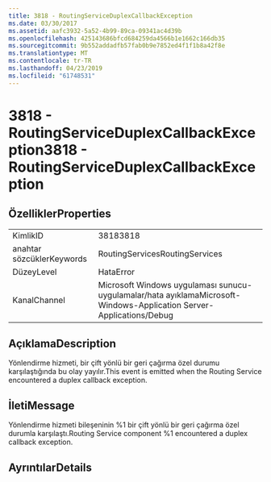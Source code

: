 ```yaml
---
title: 3818 - RoutingServiceDuplexCallbackException
ms.date: 03/30/2017
ms.assetid: aafc3932-5a52-4b99-89ca-09341ac4d39b
ms.openlocfilehash: 425143686bfcd684259da4566b1e1662c166db35
ms.sourcegitcommit: 9b552addadfb57fab0b9e7852ed4f1f1b8a42f8e
ms.translationtype: MT
ms.contentlocale: tr-TR
ms.lasthandoff: 04/23/2019
ms.locfileid: "61748531"
---
```

# <a name="3818---routingserviceduplexcallbackexception"></a><span data-ttu-id="7214f-102">3818 - RoutingServiceDuplexCallbackException</span><span class="sxs-lookup"><span data-stu-id="7214f-102">3818 - RoutingServiceDuplexCallbackException</span></span>
## <a name="properties"></a><span data-ttu-id="7214f-103">Özellikler</span><span class="sxs-lookup"><span data-stu-id="7214f-103">Properties</span></span>  
  
|||  
|-|-|  
|<span data-ttu-id="7214f-104">Kimlik</span><span class="sxs-lookup"><span data-stu-id="7214f-104">ID</span></span>|<span data-ttu-id="7214f-105">3818</span><span class="sxs-lookup"><span data-stu-id="7214f-105">3818</span></span>|  
|<span data-ttu-id="7214f-106">anahtar sözcükler</span><span class="sxs-lookup"><span data-stu-id="7214f-106">Keywords</span></span>|<span data-ttu-id="7214f-107">RoutingServices</span><span class="sxs-lookup"><span data-stu-id="7214f-107">RoutingServices</span></span>|  
|<span data-ttu-id="7214f-108">Düzey</span><span class="sxs-lookup"><span data-stu-id="7214f-108">Level</span></span>|<span data-ttu-id="7214f-109">Hata</span><span class="sxs-lookup"><span data-stu-id="7214f-109">Error</span></span>|  
|<span data-ttu-id="7214f-110">Kanal</span><span class="sxs-lookup"><span data-stu-id="7214f-110">Channel</span></span>|<span data-ttu-id="7214f-111">Microsoft Windows uygulaması sunucu-uygulamalar/hata ayıklama</span><span class="sxs-lookup"><span data-stu-id="7214f-111">Microsoft-Windows-Application Server-Applications/Debug</span></span>|  
  
## <a name="description"></a><span data-ttu-id="7214f-112">Açıklama</span><span class="sxs-lookup"><span data-stu-id="7214f-112">Description</span></span>  
 <span data-ttu-id="7214f-113">Yönlendirme hizmeti, bir çift yönlü bir geri çağırma özel durumu karşılaştığında bu olay yayılır.</span><span class="sxs-lookup"><span data-stu-id="7214f-113">This event is emitted when the Routing Service encountered a duplex callback exception.</span></span>  
  
## <a name="message"></a><span data-ttu-id="7214f-114">İleti</span><span class="sxs-lookup"><span data-stu-id="7214f-114">Message</span></span>  
 <span data-ttu-id="7214f-115">Yönlendirme hizmeti bileşeninin %1 bir çift yönlü bir geri çağırma özel durumla karşılaştı.</span><span class="sxs-lookup"><span data-stu-id="7214f-115">Routing Service component %1 encountered a duplex callback exception.</span></span>  
  
## <a name="details"></a><span data-ttu-id="7214f-116">Ayrıntılar</span><span class="sxs-lookup"><span data-stu-id="7214f-116">Details</span></span>
